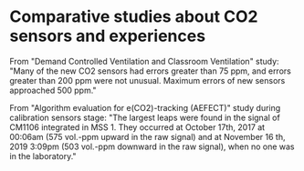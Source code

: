 Comparative studies about CO2 sensors and experiences
=====================================================

From "Demand Controlled Ventilation and Classroom Ventilation" study:
"Many of the new CO2 sensors had errors greater than 75 ppm, and errors greater than 200 ppm were not unusual.  Maximum errors of new sensors approached 500 ppm."

From "Algorithm evaluation for e(CO2)-tracking (AEFECT)" study during calibration sensors stage:
"The largest leaps were found in the signal of CM1106 integrated in MSS 1. They occurred at October 17th, 2017 at 00:06am (575 vol.-ppm upward in the raw signal) and at November 16 th, 2019 3:09pm (503 vol.-ppm downward in the raw signal), when no one was in the laboratory."
